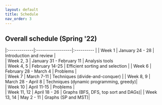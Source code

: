 ```yaml
---
layout: default 
title: Schedule
nav_order: 3
---
```


## Overall schedule (Spring '22)

|:-------------|:------------------|:---------- |
| Week 1       |  January 24 - 28    | Introduction and review |                  
| Week 2, 3    |  January 31 - February 11 | Analysis tools                  
| Week 4, 5    |  February 14-25   | Efficient sorting and selection |
| Week 6       |  February 28 - March 4      | Problems     |                 
| Week 7       |  March 7-11  | Techniques (divide-and-conquer) | 
| Week 8, 9    |  March 28 - April 8  | Techniques (dynamic programming, greedy)|          
| Week 10      |  April 11-15  |  Problems    |                     
| Week 11, 12  |  April 18 - 26 | Graphs  (BFS, DFS, top sort and DAGs)|
| Week 13, 14  |  May 2 - 11 | Graphs (SP and MST)|

